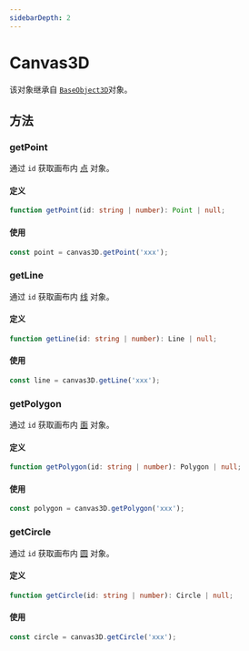 ```yaml
---
sidebarDepth: 2
---
```


# Canvas3D

该对象继承自 [`BaseObject3D`](./BaseObject3D.html)对象。

## 方法

### getPoint
通过 `id` 获取画布内 [点](./point.html) 对象。

#### 定义
```ts
function getPoint(id: string | number): Point | null;
```

#### 使用
```ts
const point = canvas3D.getPoint('xxx');
```

### getLine
通过 `id` 获取画布内 [线](./line.html) 对象。

#### 定义
```ts
function getLine(id: string | number): Line | null;
```

#### 使用
```ts
const line = canvas3D.getLine('xxx');
```

### getPolygon
通过 `id` 获取画布内 [面](./polygon.html) 对象。

#### 定义
```ts
function getPolygon(id: string | number): Polygon | null;
```

#### 使用
```ts
const polygon = canvas3D.getPolygon('xxx');
```

### getCircle
通过 `id` 获取画布内 [圆](./circle.html) 对象。

#### 定义
```ts
function getCircle(id: string | number): Circle | null;
```

#### 使用
```ts
const circle = canvas3D.getCircle('xxx');
```
